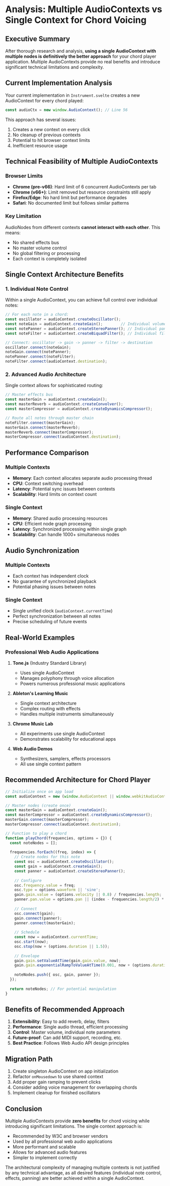# Analysis: Multiple AudioContexts vs Single Context for Chord Voicing

## Executive Summary

After thorough research and analysis, **using a single AudioContext with multiple nodes is definitively the better approach** for your chord player application. Multiple AudioContexts provide no real benefits and introduce significant technical limitations and complexity.

## Current Implementation Analysis

Your current implementation in `Instrument.svelte` creates a new AudioContext for every chord played:
```javascript
const audioCtx = new window.AudioContext(); // Line 56
```

This approach has several issues:
1. Creates a new context on every click
2. No cleanup of previous contexts
3. Potential to hit browser context limits
4. Inefficient resource usage

## Technical Feasibility of Multiple AudioContexts

### Browser Limits
- **Chrome (pre-v66)**: Hard limit of 6 concurrent AudioContexts per tab
- **Chrome (v66+)**: Limit removed but resource constraints still apply
- **Firefox/Edge**: No hard limit but performance degrades
- **Safari**: No documented limit but follows similar patterns

### Key Limitation
AudioNodes from different contexts **cannot interact with each other**. This means:
- No shared effects bus
- No master volume control
- No global filtering or processing
- Each context is completely isolated

## Single Context Architecture Benefits

### 1. Individual Note Control
Within a single AudioContext, you can achieve full control over individual notes:

```javascript
// For each note in a chord:
const oscillator = audioContext.createOscillator();
const noteGain = audioContext.createGain();        // Individual volume
const notePanner = audioContext.createStereoPanner(); // Individual panning
const noteFilter = audioContext.createBiquadFilter(); // Individual filtering

// Connect: oscillator -> gain -> panner -> filter -> destination
oscillator.connect(noteGain);
noteGain.connect(notePanner);
notePanner.connect(noteFilter);
noteFilter.connect(audioContext.destination);
```

### 2. Advanced Audio Architecture
Single context allows for sophisticated routing:

```javascript
// Master effects bus
const masterGain = audioContext.createGain();
const masterReverb = audioContext.createConvolver();
const masterCompressor = audioContext.createDynamicsCompressor();

// Route all notes through master chain
noteFilter.connect(masterGain);
masterGain.connect(masterReverb);
masterReverb.connect(masterCompressor);
masterCompressor.connect(audioContext.destination);
```

## Performance Comparison

### Multiple Contexts
- **Memory**: Each context allocates separate audio processing thread
- **CPU**: Context switching overhead
- **Latency**: Potential sync issues between contexts
- **Scalability**: Hard limits on context count

### Single Context
- **Memory**: Shared audio processing resources
- **CPU**: Efficient node graph processing
- **Latency**: Synchronized processing within single graph
- **Scalability**: Can handle 1000+ simultaneous nodes

## Audio Synchronization

### Multiple Contexts
- Each context has independent clock
- No guarantee of synchronized playback
- Potential phasing issues between notes

### Single Context
- Single unified clock (`audioContext.currentTime`)
- Perfect synchronization between all notes
- Precise scheduling of future events

## Real-World Examples

### Professional Web Audio Applications

1. **Tone.js** (Industry Standard Library)
   - Uses single AudioContext
   - Manages polyphony through voice allocation
   - Powers numerous professional music applications

2. **Ableton's Learning Music**
   - Single context architecture
   - Complex routing with effects
   - Handles multiple instruments simultaneously

3. **Chrome Music Lab**
   - All experiments use single AudioContext
   - Demonstrates scalability for educational apps

4. **Web Audio Demos**
   - Synthesizers, samplers, effects processors
   - All use single context pattern

## Recommended Architecture for Chord Player

```javascript
// Initialize once on app load
const audioContext = new (window.AudioContext || window.webkitAudioContext)();

// Master nodes (create once)
const masterGain = audioContext.createGain();
const masterCompressor = audioContext.createDynamicsCompressor();
masterGain.connect(masterCompressor);
masterCompressor.connect(audioContext.destination);

// Function to play a chord
function playChord(frequencies, options = {}) {
  const noteNodes = [];
  
  frequencies.forEach((freq, index) => {
    // Create nodes for this note
    const osc = audioContext.createOscillator();
    const gain = audioContext.createGain();
    const panner = audioContext.createStereoPanner();
    
    // Configure
    osc.frequency.value = freq;
    osc.type = options.waveform || 'sine';
    gain.gain.value = (options.velocity || 0.8) / frequencies.length;
    panner.pan.value = options.pan || (index - frequencies.length/2) * 0.2;
    
    // Connect
    osc.connect(gain);
    gain.connect(panner);
    panner.connect(masterGain);
    
    // Schedule
    const now = audioContext.currentTime;
    osc.start(now);
    osc.stop(now + (options.duration || 1.5));
    
    // Envelope
    gain.gain.setValueAtTime(gain.gain.value, now);
    gain.gain.exponentialRampToValueAtTime(0.001, now + (options.duration || 1.5));
    
    noteNodes.push({ osc, gain, panner });
  });
  
  return noteNodes; // For potential manipulation
}
```

## Benefits of Recommended Approach

1. **Extensibility**: Easy to add reverb, delay, filters
2. **Performance**: Single audio thread, efficient processing
3. **Control**: Master volume, individual note parameters
4. **Future-proof**: Can add MIDI support, recording, etc.
5. **Best Practice**: Follows Web Audio API design principles

## Migration Path

1. Create singleton AudioContext on app initialization
2. Refactor `onMousedown` to use shared context
3. Add proper gain ramping to prevent clicks
4. Consider adding voice management for overlapping chords
5. Implement cleanup for finished oscillators

## Conclusion

Multiple AudioContexts provide **zero benefits** for chord voicing while introducing significant limitations. The single context approach is:
- Recommended by W3C and browser vendors
- Used by all professional web audio applications
- More performant and scalable
- Allows for advanced audio features
- Simpler to implement correctly

The architectural complexity of managing multiple contexts is not justified by any technical advantage, as all desired features (individual note control, effects, panning) are better achieved within a single AudioContext.